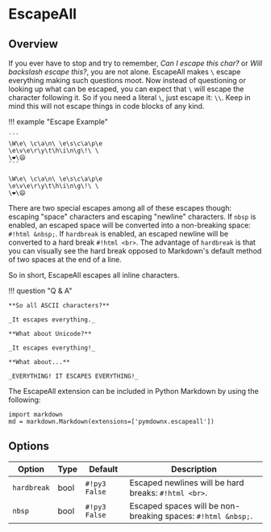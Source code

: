 # EscapeAll

## Overview

If you ever have to stop and try to remember, *Can I escape this char?* or *Will backslash escape this?*, you are not
alone.  EscapeAll makes `\` escape everything making such questions moot.  Now instead of questioning or looking up what
can be escaped, you can expect that `\` will escape the character following it.  So if you need a literal `\`, just
escape it: `\\`.  Keep in mind this will not escape things in code blocks of any kind.

!!! example "Escape Example"

    ```
    \W\e\ \c\a\n\ \e\s\c\a\p\e
    \e\v\e\r\y\t\h\i\n\g\!\ \
    \❤\😄
    ```

    \W\e\ \c\a\n\ \e\s\c\a\p\e
    \e\v\e\r\y\t\h\i\n\g\!\ \
    \❤\😄

There are two special escapes among all of these escapes though: escaping "space" characters and escaping "newline"
characters. If `nbsp` is enabled, an escaped space will be converted into a non-breaking space: `#!html &nbsp;`. If
`hardbreak` is enabled, an escaped newline will be converted to a hard break `#!html <br>`. The advantage of `hardbreak`
is that you can visually see the hard break opposed to Markdown's default method of two spaces at the end of a line.

So in short, EscapeAll escapes all inline characters.

!!! question "Q & A"

    **So all ASCII characters?**

    _It escapes everything._

    **What about Unicode?**

    _It escapes everything!_

    **What about...**

    _EVERYTHING! IT ESCAPES EVERYTHING!_

The EscapeAll extension can be included in Python Markdown by using the following:

```py3
import markdown
md = markdown.Markdown(extensions=['pymdownx.escapeall'])
```

## Options

Option      | Type | Default         | Description
----------- | ---- | --------------- | ----------
`hardbreak` | bool | `#!py3 False`   | Escaped newlines will be hard breaks: `#!html <br>`.
`nbsp`      | bool | `#!py3 False`   | Escaped spaces will be non-breaking spaces: `#!html &nbsp;`.
